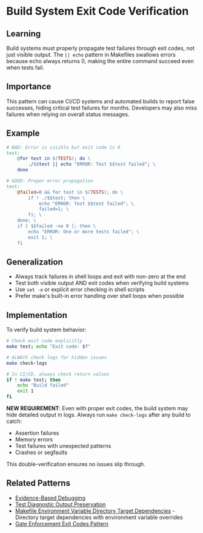 # Build System Exit Code Verification

## Learning
Build systems must properly propagate test failures through exit codes, not just visible output. The `|| echo` pattern in Makefiles swallows errors because echo always returns 0, making the entire command succeed even when tests fail.

## Importance
This pattern can cause CI/CD systems and automated builds to report false successes, hiding critical test failures for months. Developers may also miss failures when relying on overall status messages.

## Example
```makefile
# BAD: Error is visible but exit code is 0
test:
    @for test in $(TESTS); do \
        ./$$test || echo "ERROR: Test $$test failed"; \
    done

# GOOD: Proper error propagation
test:
    @failed=0 && for test in $(TESTS); do \
        if ! ./$$test; then \
            echo "ERROR: Test $$test failed"; \
            failed=1; \
        fi; \
    done; \
    if [ $$failed -ne 0 ]; then \
        echo "ERROR: One or more tests failed"; \
        exit 1; \
    fi
```

## Generalization
- Always track failures in shell loops and exit with non-zero at the end
- Test both visible output AND exit codes when verifying build systems
- Use `set -e` or explicit error checking in shell scripts
- Prefer make's built-in error handling over shell loops when possible

## Implementation
To verify build system behavior:
```bash
# Check exit code explicitly
make test; echo "Exit code: $?"

# ALWAYS check logs for hidden issues
make check-logs

# In CI/CD, always check return values
if ! make test; then
    echo "Build failed"
    exit 1
fi
```

**NEW REQUIREMENT**: Even with proper exit codes, the build system may hide detailed output in logs. Always run `make check-logs` after any build to catch:
- Assertion failures
- Memory errors
- Test failures with unexpected patterns
- Crashes or segfaults

This double-verification ensures no issues slip through.

## Related Patterns
- [Evidence-Based Debugging](evidence-based-debugging.md)
- [Test Diagnostic Output Preservation](test-diagnostic-output-preservation.md)
- [Makefile Environment Variable Directory Target Dependencies](makefile-environment-variable-directory-gotcha.md) - Directory target dependencies with environment variable overrides
- [Gate Enforcement Exit Codes Pattern](gate-enforcement-exit-codes-pattern.md)